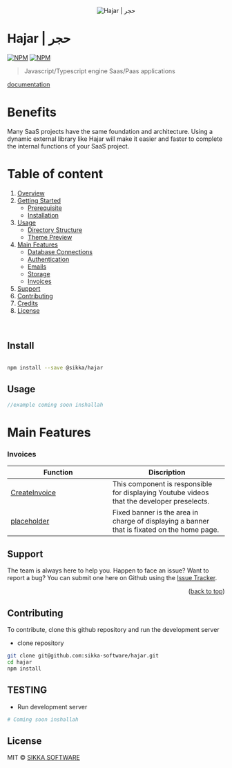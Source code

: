 <p align="center">
  <img src="https://xakher-images.s3.ap-southeast-1.amazonaws.com/hajar-logo.png" alt="Hajar | حجر" />
</p>

# Hajar | حجر

[![NPM](https://img.shields.io/npm/v/@sikka/hajar.svg?style=flat&colorA=000000&colorB=000000)](https://www.npmjs.com/package/@sikka/hajar)
[![NPM](https://img.shields.io/npm/dt/@sikka/hajar.svg?style=flat&colorA=000000&colorB=000000)](https://www.npmjs.com/package/@sikka/hajar)

> Javascript/Typescript engine Saas/Paas applications

[documentation](https://zakher.gitbook.io/hajar/)

# Benefits

Many SaaS projects have the same foundation and architecture. Using a dynamic external library like Hajar will make it easier and faster to complete the internal functions of your SaaS project.



# Table of content

<!-- TABLE OF CONTENTS -->

<ol>
<li><a  href="#overview">Overview</a></li>
<li><a  href="#getting-started">Getting Started</a>
<ul>
<li><a  href="#prerequisite">Prerequisite</a></li>
<li><a  href="#install">Installation</a></li>
</ul>
</li>
<li>
<a  href="#usage">Usage</a>
<ul>
<li><a  href="#directory-structure">Directory Structure</a></li>
<li><a  href="#theme-preview">Theme Preview</a></li>
</ul>
</li>
<li>
<a  href="#main-features">Main Features</a>
<ul>
<li><a  href="#theme-features">Database Connections</a></li>
<li><a  href="#theme-components">Authentication</a></li>
<li><a  href="#theme-components">Emails</a></li>
<li><a  href="#theme-components">Storage</a></li>
<li><a  href="#theme-components">Invoices</a></li>
</ul>
</li>
<li><a  href="#support">Support</a></li>
<li><a  href="#contributing">Contributing</a></li>
<li><a  href="#credits">Credits</a></li>
<li><a  href="#license">License</a></li>
</ol>

<br>



## Install

```bash

npm install --save @sikka/hajar

```

## Usage

```jsx
//example coming soon inshallah
```

# Main Features

### Invoices

 | <div style="width:220px">Function</div> | Discription |
|---|---|
| [CreateInvoice]() | This component is responsible for displaying Youtube videos that the developer preselects. |
| [placeholder]() | Fixed banner is the area in charge of displaying a banner that is fixated on the home page. |

<!-- 
This will be used to create an invoice with ready a ready template.

Arguments:

```
backend_url: ""
invoice_id: ""
invoice_lang: ""
invoice_company: {
  logo: "URL TO LOGO"
  name: "Sikka Software Est",
  address: "Ash Shati Ash Sharqi, Dammam. Eastern Region, Saudi Arabia",
  phone: "",
  email: "contact@qawaim.app"
}
invoice_customer:{
  full_name: "",
  full_address: "", //address_line_1 + " " + address_line_2 + " " + city + " " + zip_code + " " + state + "," + country
  email: ""
}
products: [
  {
    product_name: "PRODUCT NAME",
    product_price: 00.00
  }
]
invoice_date: "01/11/2020"
invoice_currency: "SAR"
return: "base64" // default: create file in the root app in folder invoice and return boolean true or false
``` -->
<!-- 
### SendEmail()

Send an email to the user for billing, verification, password reset, or other reasons

Arguments:

template: \["verification", "password-reset", "billing"\]

### CreateModel()

```plain
CreateModel({
name: 'Menu',
public: false,

})
```

To create a graphql model type that will work with MongoDB

### CreateSchema()

To create the final schema of the graphql

### CreateUser()

Quickly create a user in Firebase

### \[BETA\] CreateUserWallet()

Quickly setup the user wallet system

### SetupEmail()

Quickly setup the nodemailer transporter email

### SetupMongoDB()

Quickly setup the mongoDB

arguments:

username: The MongoDB username

password: The mongoDB user password

URL: the url to connect to the database

### SetupFirebase()

```plain
SetupFirebase({
appId: 23912093812098

})
```

Quickly setup Firebase project

arguments

### SetupPayment() -->


## Support

The team is always here to help you. Happen to face an issue? Want to report a bug? You can submit one here on Github using the [Issue Tracker](https://github.com/sikka-software/hajar/issues/new).

<p align="right">(<a href="#top">back to top</a>)</p>

## Contributing

To contribute, clone this github repository and run the development server

- clone repository

```bash
git clone git@github.com:sikka-software/hajar.git
cd hajar
npm install
```

## TESTING

- Run development server

```bash
# Coming soon inshallah
```

## License

<!-- https://github.com/react-component/drawer  -->

MIT © [SIKKA SOFTWARE](https://sikka.sa)
